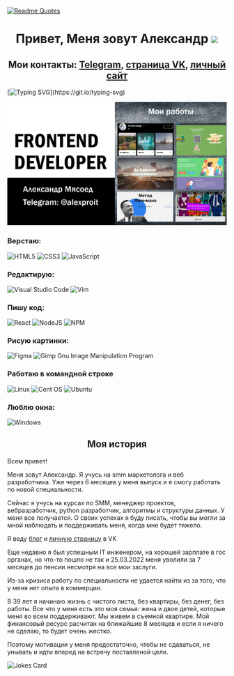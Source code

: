 [![Readme Quotes](https://quotes-github-readme.vercel.app/api?type=horizontal&theme=dark)](https://github.com/piyushsuthar/github-readme-quotes)


<h1 align="center">Привет, Меня зовут Александр
<img src="https://github.com/blackcater/blackcater/raw/main/images/Hi.gif" height="32"/></h1>
<h2 align="center">Мои контакты: <a target="_blank" href="https://t.me/alexproit">Telegram</a>, <a target="_blank" href="https://vk.com/alexproitru">страница VK</a>, <a target="_blank" href="https://alexproit.ru/">личный сайт</a></h2>

[![Typing SVG](https://readme-typing-svg.herokuapp.com?lines=%D0%AF+Frontend+%D1%80%D0%B0%D0%B7%D1%80%D0%B0%D0%B1%D0%BE%D1%82%D1%87%D0%B8%D0%BA.;%D0%92%D0%B5%D1%80%D1%81%D1%82%D0%B0%D1%8E+%D0%B2+HTML%2C+CSS%2C+JSX.;%D0%9F%D0%B8%D1%88%D1%83+%D0%BA%D0%BE%D0%B4+%D0%BD%D0%B0+React.;%E2%9A%A1%D0%98%D1%89%D1%83+%D1%80%D0%B0%D0%B1%D0%BE%D1%82%D1%83.)](https://git.io/typing-svg)

![Я Frontend разработчик](https://github.com/myasoedas/myasoedas/blob/main/github003.jpg)

### Верстаю:
![HTML5](https://img.shields.io/badge/html5-%23E34F26.svg?style=for-the-badge&logo=html5&logoColor=white)
![CSS3](https://img.shields.io/badge/css3-%231572B6.svg?style=for-the-badge&logo=css3&logoColor=white)
![JavaScript](https://img.shields.io/badge/javascript-%23323330.svg?style=for-the-badge&logo=javascript&logoColor=%23F7DF1E)

### Редактирую:
![Visual Studio Code](https://img.shields.io/badge/Visual%20Studio%20Code-0078d7.svg?style=for-the-badge&logo=visual-studio-code&logoColor=white)
![Vim](https://img.shields.io/badge/VIM-%2311AB00.svg?style=for-the-badge&logo=vim&logoColor=white)

### Пишу код:
![React](https://img.shields.io/badge/react-%2320232a.svg?style=for-the-badge&logo=react&logoColor=%2361DAFB)
![NodeJS](https://img.shields.io/badge/node.js-6DA55F?style=for-the-badge&logo=node.js&logoColor=white)
![NPM](https://img.shields.io/badge/NPM-%23000000.svg?style=for-the-badge&logo=npm&logoColor=white)

### Рисую картинки:
![Figma](https://img.shields.io/badge/figma-%23F24E1E.svg?style=for-the-badge&logo=figma&logoColor=white)
![Gimp Gnu Image Manipulation Program](https://img.shields.io/badge/Gimp-657D8B?style=for-the-badge&logo=gimp&logoColor=FFFFFF)

### Работаю в командной строке
![Linux](https://img.shields.io/badge/Linux-FCC624?style=for-the-badge&logo=linux&logoColor=black)
![Cent OS](https://img.shields.io/badge/cent%20os-002260?style=for-the-badge&logo=centos&logoColor=F0F0F0)
![Ubuntu](https://img.shields.io/badge/Ubuntu-E95420?style=for-the-badge&logo=ubuntu&logoColor=white)

### Люблю окна:
![Windows](https://img.shields.io/badge/Windows-0078D6?style=for-the-badge&logo=windows&logoColor=white)

<h2 align="center">Моя история</h2>

<p>Всем привет!</p>
<p>Меня зовут Александр.
Я учусь на smm маркетолога и веб разработчика. Уже через 6 месяцев у меня выпуск и я смогу работать по новой специальности.</p>

<p>Сейчас я учусь на курсах по SMM, менеджер проектов, вебразработчик, python разработчик, алгоритмы и структуры данных. У меня все получается. О своих успехах я буду писать, чтобы вы могли за мной наблюдать и поддерживать меня, когда мне будет тяжело.</p>

<p>Я веду <a target="_blank" href="https://alexproit.ru">блог</a> и <a target="_blank" href="https://vk.com/alexproitru ">личную страницу</a> в VK</p>

<p>Еще недавно я был успешным IT инженером, на хорошей зарплате в гос органах, но что-то пошло не так и 25.03.2022 меня уволили за 7 месяцев до пенсии несмотря на все мои заслуги.</p>

<p>Из-за кризиса работу по специальности не удается найти из за того, что у меня нет опыта в коммерции.</p>

<p>В 39 лет я начинаю жизнь с чистого листа, без квартиры, без денег, без работы. Все что у меня есть это моя семья: жена и двое детей, которые меня во всем поддерживают. Мы живем в съемной квартире. Мой финансовый ресурс расчитан на ближайшие 8 месяцев и если я ничего не сделаю, то будет очень жестко.</p>

<p>Поэтому мотивации у меня предостаточно, чтобы не сдаваться, не унывать и идти вперед на встречу поставленой цели.</p>

![Jokes Card](https://readme-jokes.vercel.app/api)



<!--
**myasoedas/myasoedas** is a ✨ _special_ ✨ repository because its `README.md` (this file) appears on your GitHub profile.

Here are some ideas to get you started:

- 🔭 I’m currently working on ...
- 🌱 I’m currently learning ...
- 👯 I’m looking to collaborate on ...
- 🤔 I’m looking for help with ...
- 💬 Ask me about ...
- 📫 How to reach me: ...
- 😄 Pronouns: ...
- ⚡ Fun fact: ...
-->
